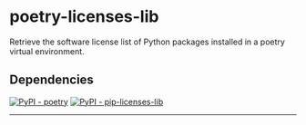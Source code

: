 # poetry-licenses-lib

Retrieve the software license list of Python packages installed in a poetry virtual environment.

## Dependencies

[![PyPI - poetry](https://img.shields.io/pypi/v/poetry?logo=pypi&logoColor=white&label=poetry)](https://pypi.org/project/poetry/)
[![PyPI - pip-licenses-lib](https://img.shields.io/pypi/v/pip-licenses-lib?logo=pypi&logoColor=white&label=pip-licenses-lib)](https://pypi.org/project/pip-licenses-lib/)

---
